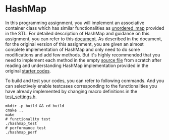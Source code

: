 # HashMap
In this programming assignment, you will implement an associative container class which has similar functionalities as [unordered_map](https://en.cppreference.com/w/cpp/container/unordered_map) provided in the STL. For detailed description of HashMap and guidance on this assignment, you can refer to this [document](./doc/HashMap_doc.pdf). As described in the document, for the original version of this assignment, you are given an almost complete implementation of HashMap and only need to do some modifications and add few methods. But it's highly recommended that you need to implement each method in the empty [source file](./hashmap.cpp) from scratch after reading and understanding HashMap implementation provided in the original [starter codes](./doc/HashMap_Starter/).

To build and test your codes, you can refer to following commands. And you can selectively enable testcases corresponding to the functionalities you have already implemented by changing macro definitions in the [test_settings.h](./test_settings.h).
```shell
mkdir -p build && cd build
cmake ..
make
# functionality test
./hashmap_test
# performance test
./hashmap_perf
```
